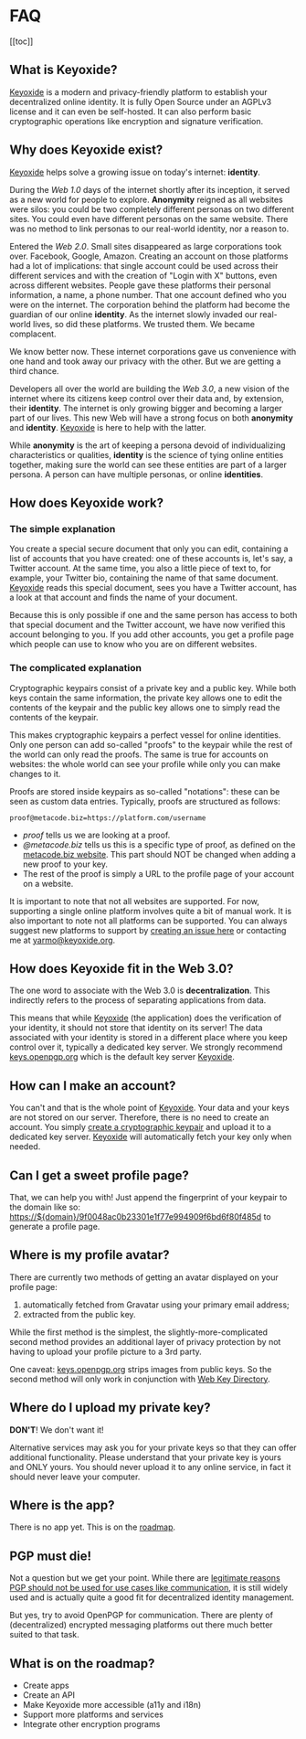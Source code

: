 # FAQ

[[toc]]

## What is Keyoxide?

[Keyoxide](/) is a modern and privacy-friendly platform to establish your decentralized online identity. It is fully Open Source under an AGPLv3 license and it can even be self-hosted. It can also perform basic cryptographic operations like encryption and signature verification.

## Why does Keyoxide exist?

[Keyoxide](/) helps solve a growing issue on today's internet: **identity**.

During the *Web 1.0* days of the internet shortly after its inception, it served as a new world for people to explore. **Anonymity** reigned as all websites were silos: you could be two completely different personas on two different sites. You could even have different personas on the same website. There was no method to link personas to our real-world identity, nor a reason to.

Entered the *Web 2.0*. Small sites disappeared as large corporations took over. Facebook, Google, Amazon. Creating an account on those platforms had a lot of implications: that single account could be used across their different services and with the creation of "Login with X" buttons, even across different websites. People gave these platforms their personal information, a name, a phone number. That one account defined who you were on the internet. The corporation behind the platform had become the guardian of our online **identity**. As the internet slowly invaded our real-world lives, so did these platforms. We trusted them. We became complacent.

We know better now. These internet corporations gave us convenience with one hand and took away our privacy with the other. But we are getting a third chance.

Developers all over the world are building the *Web 3.0*, a new vision of the internet where its citizens keep control over their data and, by extension, their **identity**. The internet is only growing bigger and becoming a larger part of our lives. This new Web will have a strong focus on both **anonymity** and **identity**. [Keyoxide](/) is here to help with the latter.

While **anonymity** is the art of keeping a persona devoid of individualizing characteristics or qualities, **identity** is the science of tying online entities together, making sure the world can see these entities are part of a larger persona. A person can have multiple personas, or online **identities**.

## How does Keyoxide work?

### The simple explanation

You create a special secure document that only you can edit, containing a list of accounts that you have created: one of these accounts is, let's say, a Twitter account. At the same time, you also a little piece of text to, for example, your Twitter bio, containing the name of that same document. [Keyoxide](/) reads this special document, sees you have a Twitter account, has a look at that account and finds the name of your document.

Because this is only possible if one and the same person has access to both that special document and the Twitter account, we have now verified this account belonging to you. If you add other accounts, you get a profile page which people can use to know who you are on different websites.

### The complicated explanation

Cryptographic keypairs consist of a private key and a public key. While both keys contain the same information, the private key allows one to edit the contents of the keypair and the public key allows one to simply read the contents of the keypair.

This makes cryptographic keypairs a perfect vessel for online identities. Only one person can add so-called &quot;proofs&quot; to the keypair while the rest of the world can only read the proofs. The same is true for accounts on websites: the whole world can see your profile while only you can make changes to it.

Proofs are stored inside keypairs as so-called &quot;notations&quot;: these can be seen as custom data entries. Typically, proofs are structured as follows:

`proof@metacode.biz=https://platform.com/username`

- *proof* tells us we are looking at a proof.
- *@metacode.biz* tells us this is a specific type of proof, as defined on the [metacode.biz website](https://metacode.biz/openpgp/proofs). This part should NOT be changed when adding a new proof to your key.
- The rest of the proof is simply a URL to the profile page of your account on a website.

It is important to note that not all websites are supported. For now, supporting a single online platform involves quite a bit of manual work. It is also important to note not all platforms can be supported. You can always suggest new platforms to support by [creating an issue here](https://codeberg.org/keyoxide/) or contacting me at [yarmo@keyoxide.org](mailto:yarmo@keyoxide.org).

## How does Keyoxide fit in the Web 3.0?

The one word to associate with the Web 3.0 is **decentralization**. This indirectly refers to the process of separating applications from data.

This means that while [Keyoxide](/) (the application) does the verification of your identity, it should not store that identity on its server! The data associated with your identity is stored in a different place where you keep control over it, typically a dedicated key server. We strongly  recommend [keys.openpgp.org](https://keys.openpgp.org/) which is the default key server [Keyoxide](/).

## How can I make an account?

You can't and that is the whole point of [Keyoxide](/). Your data and your keys are not stored on our server. Therefore, there is no need to create an account. You simply [create a cryptographic keypair](/getting-started) and upload it to a dedicated key server. [Keyoxide](/) will automatically fetch your key only when needed.

## Can I get a sweet profile page?

That, we can help you with! Just append the fingerprint of your keypair to the domain like so: [https://${domain}/9f0048ac0b23301e1f77e994909f6bd6f80f485d](/9f0048ac0b23301e1f77e994909f6bd6f80f485d) to generate a profile page.

## Where is my profile avatar?

There are currently two methods of getting an avatar displayed on your profile page:

1. automatically fetched from Gravatar using your primary email address;
2. extracted from the public key.

While the first method is the simplest, the slightly-more-complicated second method provides an additional layer of privacy protection by not having to upload your profile picture to a 3rd party.

One caveat: [keys.openpgp.org](https://keys.openpgp.org) strips images from public keys. So the second method will only work in conjunction with [Web Key Directory](/guides/web-key-directory).

## Where do I upload my private key?

**DON'T**! We don't want it!

Alternative services may ask you for your private keys so that they can offer additional functionality. Please understand that your private key is yours and ONLY yours. You should never upload it to any online service, in fact it should never leave your computer.

## Where is the app?

There is no app yet. This is on the [roadmap](#what-is-on-the-roadmap%3F).

## PGP must die!

Not a question but we get your point. While there are [legitimate reasons PGP should not be used for use cases like communication](https://restoreprivacy.com/let-pgp-die/), it is still widely used and is actually quite a good fit for decentralized identity management.

But yes, try to avoid OpenPGP for communication. There are plenty of (decentralized) encrypted messaging platforms out there much better suited to that task.

## What is on the roadmap?

- Create apps
- Create an API
- Make Keyoxide more accessible (a11y and i18n)
- Support more platforms and services
- Integrate other encryption programs
